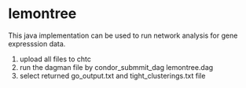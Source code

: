 # lemontree

This java implementation can be used to run network analysis for gene expresssion data.

1. upload all files to chtc
2. run the dagman file  by  condor_submmit_dag lemontree.dag
3. select returned  go_output.txt and tight_clusterings.txt  file
